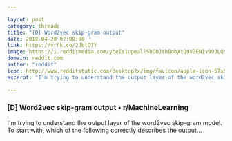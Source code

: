 ```yaml
---

layout: post
category: threads
title: "[D] Word2vec skip-gram output"
date: 2018-04-20 07:08:00
link: https://vrhk.co/2JbtO7Y
image: https://i.redditmedia.com/ybeIs1upeallShOOJthBobXtQ9V2ENIv99JLQtPVMAs.png?w=320&s=c1589ff73602b173c9e6eebca48d83ac
domain: reddit.com
author: "reddit"
icon: http://www.redditstatic.com/desktop2x/img/favicon/apple-icon-57x57.png
excerpt: "I'm trying to understand the output layer of the word2vec skip-gram model. To start with, which of the following correctly describes the output..."

---
```


### [D] Word2vec skip-gram output • r/MachineLearning

I'm trying to understand the output layer of the word2vec skip-gram model. To start with, which of the following correctly describes the output...